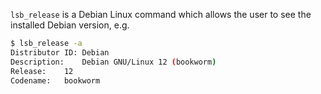 `lsb_release` is a Debian Linux command which allows the user to
see the installed Debian version, e.g.

```bash
$ lsb_release -a
Distributor ID:	Debian
Description:	Debian GNU/Linux 12 (bookworm)
Release:	12
Codename:	bookworm
```

